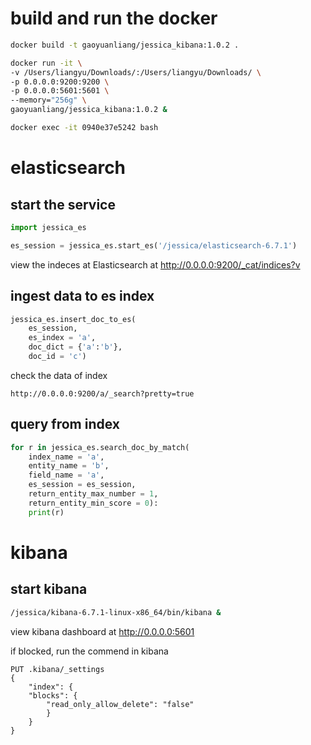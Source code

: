 # build and run the docker

```bash
docker build -t gaoyuanliang/jessica_kibana:1.0.2 .

docker run -it \
-v /Users/liangyu/Downloads/:/Users/liangyu/Downloads/ \
-p 0.0.0.0:9200:9200 \
-p 0.0.0.0:5601:5601 \
--memory="256g" \
gaoyuanliang/jessica_kibana:1.0.2 &

docker exec -it 0940e37e5242 bash
```

# elasticsearch

## start the service

```python
import jessica_es

es_session = jessica_es.start_es('/jessica/elasticsearch-6.7.1')
```

view the indeces at Elasticsearch at http://0.0.0.0:9200/_cat/indices?v

## ingest data to es index

```python
jessica_es.insert_doc_to_es(
	es_session,
	es_index = 'a',
	doc_dict = {'a':'b'},
	doc_id = 'c')
```

check the data of index

```
http://0.0.0.0:9200/a/_search?pretty=true
```

## query from index

```python
for r in jessica_es.search_doc_by_match(
	index_name = 'a',
	entity_name = 'b',
	field_name = 'a',
	es_session = es_session,
	return_entity_max_number = 1,
	return_entity_min_score = 0):
	print(r)
```

# kibana

## start kibana

```bash
/jessica/kibana-6.7.1-linux-x86_64/bin/kibana &
```

view kibana dashboard at http://0.0.0.0:5601

if blocked, run the commend in kibana

```
PUT .kibana/_settings
{
	"index": {
	"blocks": {
		"read_only_allow_delete": "false"
		}
	}
}
```
